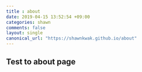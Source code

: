 ```yaml
---
title : about
date: 2019-04-15 13:52:54 +09:00
categories: shawn
comments: false
layout: single
canonical_url: "https://shawnkwak.github.io/about"
---
```



## Test to about page